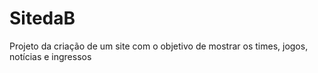 # SitedaB

Projeto da criação de um site com o objetivo de mostrar os times, jogos, notícias e ingressos
